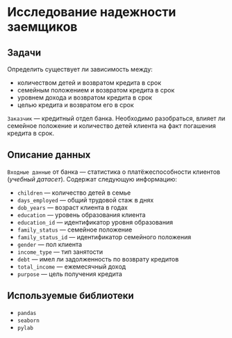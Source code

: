 # Исследование надежности заемщиков

## Задачи 
Определить существует ли зависимость между:
- количеством детей и возвратом кредита в срок
- семейным положением и возвратом кредита в срок
- уровнем дохода и возвратом кредита в срок
- целью кредита и возвратом его в срок


`Заказчик` — кредитный отдел банка. Необходимо разобраться, влияет ли семейное положение и количество детей клиента на факт погашения кредита в срок. 

## Описание данных
`Входные данные` от банка — статистика о платёжеспособности клиентов (*учебный датасет*). Содержат следующую информацию:
- `children` — количество детей в семье
- `days_employed` — общий трудовой стаж в днях
- `dob_years` — возраст клиента в годах
- `education` — уровень образования клиента
- `education_id` — идентификатор уровня образования
- `family_status` — семейное положение
- `family_status_id` — идентификатор семейного положения
- `gender` — пол клиента
- `income_type` — тип занятости
- `debt` — имел ли задолженность по возврату кредитов
- `total_income` — ежемесячный доход
- `purpose` — цель получения кредита

## Используемые библиотеки
- `pandas` 
- `seaborn` 
- `pylab`